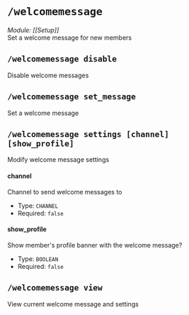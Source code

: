 # `/welcomemessage`
*Module: [[Setup]]*<br>
Set a welcome message for new members
## `/welcomemessage disable`
Disable welcome messages

## `/welcomemessage set_message`
Set a welcome message

## `/welcomemessage settings [channel] [show_profile]`
Modify welcome message settings
#### channel
Channel to send welcome messages to
- Type: `CHANNEL`
- Required: `false`
#### show_profile
Show member's profile banner with the welcome message?
- Type: `BOOLEAN`
- Required: `false`
## `/welcomemessage view`
View current welcome message and settings
